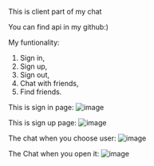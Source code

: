 This is client part of my chat 

You can find api in my github:)

My funtionality:
1. Sign in,
2. Sign up,
3. Sign out,
4. Chat with friends,
5. Find friends.

This is sign in page:
![image](https://user-images.githubusercontent.com/68590498/225331541-53d5ec36-4535-45a8-a159-b8209ba93efa.png)

This is sign up page: 
![image](https://user-images.githubusercontent.com/68590498/225331862-0c5cba03-db04-4a35-ad0b-8d00f6d1f160.png)

The chat when you choose user:
![image](https://user-images.githubusercontent.com/68590498/229367151-e83f6aad-dc2f-4649-bfc6-b1f16b485c28.png)

The Chat when you open it:
![image](https://user-images.githubusercontent.com/68590498/229367289-1838a43d-c4f8-4eb2-8072-7119c6cc0d3b.png)
